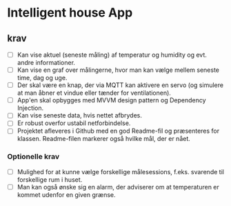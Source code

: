 # Intelligent house App

## krav

- [ ] Kan vise aktuel (seneste måling) af temperatur og humidity og evt. andre informationer.
- [ ] Kan vise en graf over målingerne, hvor man kan vælge mellem seneste time, dag og uge.
- [ ] Der skal være en knap, der via MQTT kan aktivere en servo (og simulere at man åbner et vindue eller tænder for ventilationen).
- [ ] App'en skal opbygges med MVVM design pattern og Dependency Injection.
- [ ] Kan vise seneste data, hvis nettet afbrydes. 
- [ ] Er robust overfor ustabil netforbindelse.
- [ ] Projektet afleveres i Github med en god Readme-fil og præsenteres for klassen. Readme-filen markerer også hvilke mål, der er nået.

### Optionelle krav

- [ ] Mulighed for at kunne vælge forskellige målesessions, f.eks. svarende til forskellige rum i huset.
- [ ] Man kan også ønske sig en alarm, der adviserer om at temperaturen er kommet udenfor en given grænse.
